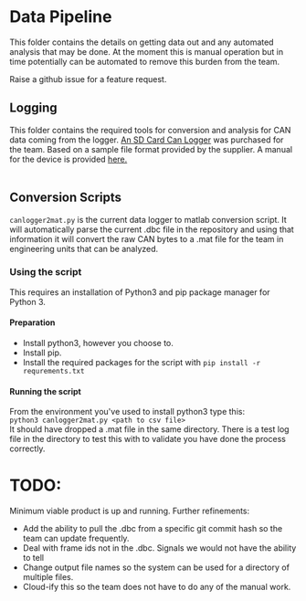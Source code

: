 # Data Pipeline

This folder contains the details on getting data out and any automated analysis that may be done. At the moment this is manual operation but in time potentially can be automated to remove this burden from the team.<br>

Raise a github issue for a feature request. 


## Logging
This folder contains the required tools for conversion and analysis for CAN data coming from the logger.
[An SD Card Can Logger](https://www.tindie.com/products/akpc806a/can-bus-logger-with-sd-card/) was purchased for the team. Based on a sample file format provided by the supplier.
A manual for the device is provided [here.](https://github.com/akpc806a/CAN_Logger/raw/master/Doc/CAN%20Logger%20(manual).pdf)<br><br>

## Conversion Scripts

```canlogger2mat.py``` is the current data logger to matlab conversion script. It will automatically parse the current .dbc file in the repository and using that information it will convert the raw CAN bytes to a .mat file for the team in engineering units that can be analyzed.

### Using the script

This requires an installation of Python3 and pip package manager for Python 3.

#### Preparation
- Install python3, however you choose to. 
- Install pip.
- Install the required packages for the script with ``` pip install -r requrements.txt ```

#### Running the script
From the environment you've used to install python3 type this:<br>
```python3 canlogger2mat.py <path to csv file>```<br>
It should have dropped a .mat file in the same directory. There is a test log file in the directory to test this with to validate you have done the process correctly. 




# TODO: 

Minimum viable product is up and running. Further refinements:
- Add the ability to pull the .dbc from a specific git commit hash so the team can update frequently.
- Deal with frame ids not in the .dbc. Signals we would not have the ability to tell
- Change output file names so the system can be used for a directory of multiple files.
- Cloud-ify this so the team does not have to do any of the manual work.
